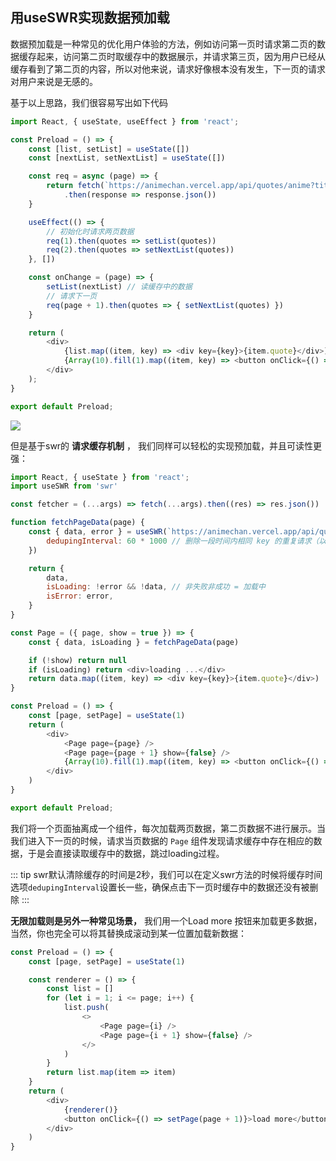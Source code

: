 ## 用useSWR实现数据预加载

数据预加载是一种常见的优化用户体验的方法，例如访问第一页时请求第二页的数据缓存起来，访问第二页时取缓存中的数据展示，并请求第三页，因为用户已经从缓存看到了第二页的内容，所以对他来说，请求好像根本没有发生，下一页的请求对用户来说是无感的。

基于以上思路，我们很容易写出如下代码

```js
import React, { useState, useEffect } from 'react';

const Preload = () => {
    const [list, setList] = useState([])
    const [nextList, setNextList] = useState([])

    const req = async (page) => {
        return fetch(`https://animechan.vercel.app/api/quotes/anime?title=naruto&page=${page}`)
            .then(response => response.json())
    }

    useEffect(() => {
        // 初始化时请求两页数据
        req(1).then(quotes => setList(quotes))
        req(2).then(quotes => setNextList(quotes))
    }, [])

    const onChange = (page) => {
        setList(nextList) // 读缓存中的数据
        // 请求下一页
        req(page + 1).then(quotes => { setNextList(quotes) })
    }

    return (
        <div>
            {list.map((item, key) => <div key={key}>{item.quote}</div>)}
            {Array(10).fill(1).map((item, key) => <button onClick={() => onChange(key + 1)}>{key + 1}页</button>)}
        </div>
    );
}

export default Preload;
```

![](https://linyc.oss-cn-beijing.aliyuncs.com/preload.gif)

但是基于swr的 **请求缓存机制** ， 我们同样可以轻松的实现预加载，并且可读性更强：

```js
import React, { useState } from 'react';
import useSWR from 'swr'

const fetcher = (...args) => fetch(...args).then((res) => res.json())

function fetchPageData(page) {
    const { data, error } = useSWR(`https://animechan.vercel.app/api/quotes/anime?title=naruto&page=${page}`, fetcher, {
        dedupingInterval: 60 * 1000 // 删除一段时间内相同 key 的重复请求（以毫秒为单位） ,默认2000
    })

    return {
        data,
        isLoading: !error && !data, // 非失败非成功 = 加载中
        isError: error,
    }
}

const Page = ({ page, show = true }) => {
    const { data, isLoading } = fetchPageData(page)

    if (!show) return null
    if (isLoading) return <div>loading ...</div>
    return data.map((item, key) => <div key={key}>{item.quote}</div>)
}

const Preload = () => {
    const [page, setPage] = useState(1)
    return (
        <div>
            <Page page={page} />
            <Page page={page + 1} show={false} />
            {Array(10).fill(1).map((item, key) => <button onClick={() => setPage(key + 1)}>{key + 1}页</button>)}
        </div>
    )
}

export default Preload;
```

我们将一个页面抽离成一个组件，每次加载两页数据，第二页数据不进行展示。当我们进入下一页的时候，请求当页数据的 `Page` 组件发现请求缓存中存在相应的数据，于是会直接读取缓存中的数据，跳过loading过程。

::: tip
swr默认清除缓存的时间是2秒，我们可以在定义swr方法的时候将缓存时间选项`dedupingInterval`设置长一些，确保点击下一页时缓存中的数据还没有被删除
:::



**无限加载则是另外一种常见场景，** 我们用一个Load more 按钮来加载更多数据，当然，你也完全可以将其替换成滚动到某一位置加载新数据：

```js
const Preload = () => {
    const [page, setPage] = useState(1)

    const renderer = () => {
        const list = []
        for (let i = 1; i <= page; i++) {
            list.push(
                <>
                    <Page page={i} />
                    <Page page={i + 1} show={false} />
                </>
            )
        }
        return list.map(item => item)
    }
    return (
        <div>
            {renderer()}
            <button onClick={() => setPage(page + 1)}>load more</button>
        </div>
    )
}
```

